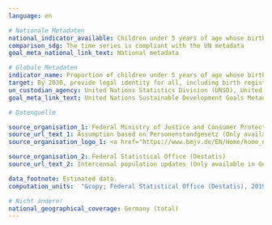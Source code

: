 ```yaml
---
language: en

# Nationale Metadaten
national_indicator_available: Children under 5 years of age whose births have been registered with a civil authority
comparison_sdg: The time series is compliant with the UN metadata
goal_meta_national_link_text: National metadata

# Globale Metadaten
indicator_name: Proportion of children under 5 years of age whose births have been registered with a civil authority, by age
target: By 2030, provide legal identity for all, including birth registration
un_custodian_agency: United Nations Statistics Division (UNSD), United Nations International Children's Emergency Fund (UNICEF)
goal_meta_link_text: United Nations Sustainable Development Goals Metadata

# Datenquelle

source_organisation_1: Federal Ministry of Justice and Consumer Protection (BMJV)
source_url_text_1: Assumption based on Personenstandgesetz (Only available in German)
source_organisation_logo_1: <a href="https://www.bmjv.de/EN/Home/home_node.html"><img src="https://g205sdgs.github.io/sdg-indicators/public/LogosEn/bmjv.png" alt="Logo BMJV" /></a>

source_organisation_2: Federal Statistical Office (Destatis)
source_url_text_2: Intercensal population updates (Only available in German)

data_footnote: Estimated data.
computation_units:  "&copy; Federal Statistical Office (Destatis), 2019"

# Nicht ändern!
national_geographical_coverage: Germany (total)
---
```

